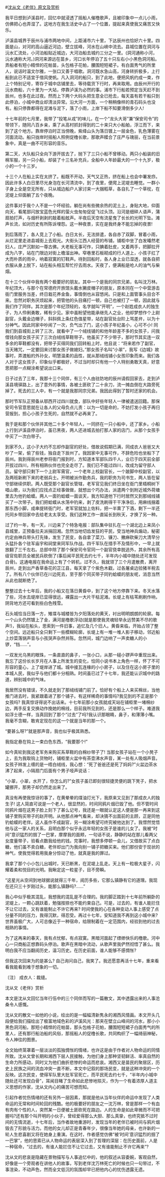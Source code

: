 #[沈从文《老伴》原文及赏析](https://www.vrrw.net/wx/11140.html)

我平日想到泸溪县时，回忆中就浸透了摇船人催橹歌声，且被印象中一点儿小雨，仿佛把心也弄湿了。这地方在我生活史中占了一个位置，提起来真使我又痛苦又快乐。

泸溪县城界于辰州与浦市两地中间，上距浦市六十里，下达辰州也恰好六十里。四面是山，对河的高山逼近河边，壁立拔峰，河水在山峡中流去。县城位置在洞河与沅水汇流处，小河泊船贴近城边，大河泊船去城约三分之一里。(洞河通称小河，沅水通称大河。)洞河来源远在苗乡，河口长年停泊了五十只左右小小黑色洞河船。弄船者有短小精悍的花帕苗，头包格子花帕，腰围短短裙子。有白面秀气的所里人，说话时温文尔雅，一张口又善于唱歌。洞河既水急山高，河身转折极多，上行船到此已不适宜于借风使帆。凡入洞河的船只，到了此地，便把风帆约成一束，作上个特别记号，寄存于城中店铺里去，等待载货下行时，再来取用。由辰州开行的沅水商船，六十里为一大站，停靠泸溪为必然的事。浦市下行船若预定当天赶不到辰州，也多在此过夜。然而上下两个大码头把生意全已抢去，每天虽有若干船只到此停泊，小城中商业却清淡异常。沿大河一方面，一个稍稍像样的青石码头也没有。船只停靠都得在泥滩与泥下，落了小雨，上岸下船不知要滑倒多少人!

十七年前的七月里，我带了“投笔从戎”的味儿，在一个“龙头大哥”兼“保安司令”的带领下，随同八百乡亲，乘了从高村抓封得到的二十来只大小船舶，浮江而下，来到了这个地方。靠岸停泊时正当傍晚，紫绛山头为落日镀上一层金色，乳色薄雾在河面流动。船只拢岸时摇船人照例促橹长歌，那歌声糅合了庄严与瑰丽，在当前景象中，真是一曲不可形容的音乐。



第二天，大队船只全向下游开拔去了，抛下了三只小船不曾移动。两只小船装的旧棉军服，另一只小船，却装了十三名补充兵，全船中人年龄最大的一个十九岁，极小的一个十三岁。

十三个人在船上实在太挤了。船既不开动，天气又正热，挤在船上也会中署发痧。因此许多人白日里尽光身泡在长河清流中，到了夜里，便爬上泥堤去睡觉。一群小子身上全是空无所有，只从城边船户人家讨来一大捆稻草，各自扎了一个草枕，在泥堤上仰面躺了五个夜晚。

这件事对于我个人不是一个坏经验。躺在尚有些微余热的泥土上，身贴大地，仰面向天，看尾部闪放宝蓝色光辉的萤火虫匆匆促促飞过头顶。沿河是细碎人语声，蒲扇拍打声，与烟杆剥剥的敲着船舷声。半夜后天空有流星曳了长长的光明下坠。滩声长流，如对历史有所陈诉埋怨。这一种夜景，实在是我终身不能忘掉的夜景!

到后落雨了，各人竞上了小船。白日太长，无法排遣，各自赤了双脚，冒着小雨，从烂泥里走进县城街上去观光。大街头江西人经营的布铺，铺柜中坐了白发皤然老妇人，庄严沉默如一尊古佛。大老板无事可作，只腆着肚皮，叉着两手，把脚拉开成为八字，站在门限边对街上檐溜出神。窄巷里石板砌成的行人道上，小孩子扛了大而朴质的雨伞，响着寂寞的钉鞋声。待到回船时，各人身上业已湿透，就各自把衣服从身上脱下，站在船头相互帮忙拧去雨水。天夜了，便满船是呛人的油气与柴烟。

在十三个伙伴中我有两个极要好的朋友。其中一个是我的同宗兄弟，名叫沈万林。年纪顶大，与那个在常德府开旅馆头戴水獭皮帽子的朋友，原本同在一个中营游击衙门里服务当差，终日栽花养金鱼，事情倒也从容悠闲。只是和上面管事头目合不来。忽然对职务厌烦起来，把管他的头目痛打一顿，自己也被打了一顿，因此就与我们作了同伴。其次是那个年纪顶轻的，名字就叫“开明”，一个赵姓成衣人的独生子，为人伶俐勇敢，稀有少见。家中虽盼望他能承继先人之业，他却梦想作个上尉副官，头戴金边帽子，斜斜佩上条红色值星带，站在副官处台阶上骂差弁，以为十分神气。因此同家中吵闹了一次，负气出了门，这小孩子年纪虽小，心可不小! 同我们到县城街上转了三次，就看中了一个绒线铺的和他年龄差不多的女孩子，问我借钱向那女孩子买了三次白绒线草鞋带子。他虽买了不少带子，那时节其实连一双多余的草鞋都没有，把带子买得同我们回转船上时，他且说：“将来若作了副官，当天赌咒，一定要回来讨那女孩子做媳妇。”那女孩子名叫“小翠”，我写《边城》故事时，弄渡船的外孙女，明慧温柔的品性，就从那绒线铺小女孩印象而来。我们各人对于这女孩子，印象似乎都极好，不过当时却只有他一个人特别勇敢天真，好意思把那一点糊涂希望说出口来。

日子过去了三年，我那十三个同伴，有三个人由驻防地的辰州请假回家去，走到泸溪县境驿路上，出了意外的事情，各被土匪砍了二十余刀，流一摊血倒在大路旁死掉了。死去的三人中，有一个就是我那同宗兄弟。我因此得到了暂时还家的机会。

那时节军队正预备从鄂西开过四川就食，部队中好些年轻人一律被遣送回籍。那保安司令官意思就在让各人的父母负点儿责：以为一切是命的，不妨打发小孩子再归营报到，担心小孩子生死的，自然就不必再来了。

我于是和那个伙伴并其他二十多个年轻人，一同挤在一只小船中，还了家乡。小船上行到泸溪县停泊时，虽已黑夜，两人还进城去拍打那人家的店门，从那个女孩手中买了一次白带子。

到家不久，这小子大约不忘却作副官的好处，借故说假期已满，同成衣人爸爸又大吵了一架，偷了些钱，独自走下辰州了。我因家中无事可作，不辞危险也坐船下了辰州。我到得辰州老参将衙门报到时，方知道本军部队四千人，业已于四天前全部开拔过四川，所有相熟伙伴也完全走尽了。我们已不能过四川，改成为留守部人员。留守部只剩下一个上尉军需官，一个老年上校副官长，一个跛脚中校副官，以及两班新刷下来的老弱兵士。开明被派作勤务兵，我的职务为司书生，两人皆在留守部继续供职。两人既受那个副官长管辖，老军官见我们终日坐在衙门里梧桐树下唱山歌，以为我们应找点正经事做做，就想出个巧办法，派遣两个到附近城外荷塘里去为他钓蛤蟆。两人一面钓蛤蟆一面谈天，我方知道他下行时居然又到那绒线铺买了一次带子。我们把蛤蟆从水荡中钓来，剥了皮洗刷得干干净净后，用麻线捆着那东西小脚，成串提转衙门时，老军官就加上佐料，把一半熏了下酒，剩下一半还托同乡带回家中去给老太太享受。我们这种工作一直延长到秋天，才换了另一种。

过了约一年，有一天，川边来了个特急电报：部队集中驻扎在一个湖北边上来凤小县城里，正预备拉夫派捐回湘。忽然当地切齿发狂的平民，受当地神兵煽动，秘密约定由神兵带头打先锋，发生了民变，各自拿了菜刀、镰刀、撇麻砍柴刀大清早分头猛扑各个驻军庙宇和祠堂来同军队作战。四千军队在措手不及情形中，一早上就放翻了三千左右。总部中除了那个保安司令官同一个副官侥幸脱逃外，其余所有高级官佐职员全被民兵砍倒了(事后闻平民死去约七千，半年内小城中随处还可发现白骨)。这通电报在我命运上有了个转机，过不久，我就领了三个月遣散费，离开辰州，走到出产香草香花的芷江县，每天拿了个紫色木戳，过各屠桌边验猪羊税去了。所有八个伙伴已在川边死去，至于那个同买带子同钓蛤蟆的朋友呢，消息当然从此也就断绝了。

整整过去十七年后，我的小船又在落日黄昏中，到了这个地方停靠下来。冬天水落了些，河水去堤岸已显得很远，裸露出一大片干枯泥滩。长堤上有枯苇刷刷作响，阴背地方还可看到些白色残雪。

石头城恰当日落一方，雉堞与城楼皆为夕阳落处的黄天，衬出明明朗朗的轮廓。每一个山头仍然镀上了金，满河是橹歌浮动(就是那使我灵魂轻举永远赞美不尽的歌声!)，我站在船头，思索到一件旧事，追忆及几个旧人。黄昏来临，开始占领了整个空间。远近船只全只剩下一些模糊轮廓，长堤上有一堆一堆人影子移动，邻近船上炒菜落锅声音与小孩哭声杂然并陈。忽然间，城门边响了一声卖糖人的小锣，“铛……”。

一双发光乌黑的眼珠，一条直直的鼻子，一张小口，从那一槌小锣声中重现出来。我忘了这份长长岁月在人事上所发生的变化，恰同小说书本上角色一样，怀了不可形容的童心，上了堤岸进了城。城中接瓦连椽的小小房子，以及住在这小房子里的本城人民，我似乎与他们都十分相熟。时间虽已过了十七年，我还能认识城中的路道，辨别城中的气味。

我居然没有错误，不久就走到了那绒线铺门前了。恰好有个船上人来买棉丝，当他推门进去时，我紧跟着进了那个铺子。有这样稀奇的事情吗?我见到的不正是那个女孩吗? 我真惊讶得说不出话来。十七年前那小女孩就成天站在铺柜里一堵棉纱边，两手反复交换动作挽她的棉线，目前我所见到的，还是那么一个样子。难道我如浮士德一样，当真回到了那个“过去”了吗?我认识那眼睛，鼻子，和薄薄小嘴。我毫不含糊，敢肯定现在的这一个就是当年的那一个。

“要甚么呀?”就是那声音，我也似乎极其熟悉。

我指定悬在钩上一束白色东西，“我要那个!”

如今真轮到我这老军务来购买系草鞋的白棉纱带子了! 当那女孩子站在一个小凳子上，去为我取钩上货物时，铺柜里火盆中有茶壶沸水声音，某一处有人吸烟声音。女孩子辫发上缠的是一绺白绒线，我心想：“死了爸爸还是死了妈妈?”火盆边茶水沸了起来，小隔扇门后面有个男子哑声说话：

“小翠，小翠，水开了，你怎么的?”女孩子虽已即刻很轻捷灵便的跳下凳子，把水罐挪开，那男子却仍然走出来了。

真没有再使我惊讶的事了，在黄晕晕的煤油灯光下，我原来又见到了那成衣人的独生子! 这人简直可说是一个老人，很显然的，时间同鸦片烟已毁了他。但不管时间同鸦片烟在这男子脸上刻下了甚么记号，我还是一眼就认定这人便是那一再来到这铺子里购买带子的赵开明。从他那点神气看来，却决猜不出面前的主顾，正是同他钓蛤蟆的老伴。这人虽作不成副官，另一糊涂希望可终究被他达到了。我憬然觉悟他与这一家人的关系，且明白那个似乎永远年轻的女孩子是谁的儿女了。我被“时间”意识猛烈的掴了一巴掌，摩摩我的面颊，一句话不说，静静的站在那儿看两父女度量带子，验看点数我给他的钱。完事时，我想多停顿一会儿，又借故买了点白糖，他们虽不卖白糖，老伴却出门为我向别一铺子把糖买来。他们那份安于现状的神气，使我觉得若用我身分惊动了他，就真是我的罪过。

我拿了那个小小包儿出城时，天已断黑，在泥堤上乱走。天上有一粒极大星子，闪耀着柔和悦目的光明。我瞅定这一粒星子，目不旁瞬。

“这星光从空间到地球据说就得三千年，阅历多些，它那么镇静有它的道理。我现在还只三十岁刚过头，能那么镇静吗?……”

我心中似乎极其混乱，我想我的混乱是不合理的。我的脚正踏到十七年前所躺卧的泥堤上，一颗心跳跃着，勉强按捺也不能约束自己。可是，过去的，有谁人能拦住不让它过去，又有谁能制止不许它再来? 时间使我的心在各种变动人事上感受了点分量不同的压力，我得沉默，得忍受。再过十七年，安知道我不再到这小城中来?世界虽极广大，人可总像近于一种宿命，给限制着在一定范围内，经验到他的过去相熟的事情。

为了这再来的春天，我有点忧郁，有点寂寞。黑暗河面起了缥缈快乐的橹歌。河中心一只商船正想靠码头停泊。歌声在黑暗中流动，从歌声里我俨然彻悟了甚么。我明白我不应当翻阅历史，温习历史。在历史前面，谁人能够不感惆怅?

但我这次回来为的是甚么? 自己询问自己，我笑了。我还愿意再活十七年，重来看看我能看到难于想象的一切。

〔注〕 成衣人：裁缝。

沈从文《老伴》赏析

本文是沈从文回忆当年行伍中的三个同伴而写的一篇散文，其中透露出来的人事沧桑令人感慨。

沈从文的散文一如他的小说，绘出的是一幅幅清新隽永的湘西风情画。本文开头几段便给我们描绘出了极富地域色彩的泸溪风光：那夹在壁立山峰间的河水，那小小黑色洞河船，那短小精悍的花帕苗，那头包格子花帕，腰围短短裙子白面秀气的所里人，还有那行船泊船的风俗，那摇船人的促橹长歌，共同构织了一幅绮丽神秘，令人神往的图景。

全文始终笼罩着一层淡淡的孤独惆怅的情绪，也许这是由于作者对人物命运的同情所致。沈从文曾长期和湘西下层人民接触，为他们身上那种坚韧鲜活、率真自然的生命力所感动，同时又为他们曲折悲惨的命运而悲哀。湘西又是苗民的聚居区，历史上民族之间的流血冲突一直不断，本文中记叙的那场民变，就是这种冲突的一个反映。这次民变，使得军队里大批军官死亡，而平民死去约七千，“半年内小城中随处还可发现白骨”，耳闻目睹了生命如此悲惨地殒灭，作为一个有着浓厚人道主义思想的作家，沈从文内心的痛苦可想而知。

引起作者忧伤情绪的还有另外一层因素，那就是他从当年伙伴的命运中发现了人类命运的无常和时间轮回的残酷。他的极要好的朋友之一沈万林，曾是那样一个有血有肉有个性的人，突然某一日便被土匪砍死在路边。人的生命是如此卑微而不可把握吗?还有那个叫开明的小伙子，曾经爱得那么大胆、那么真挚，也终究抵不过时间的无情流逝，十七年后，当作者故地重游时，发现当年的老伴已被时间与鸦片烟毁去了形貌与活力。而他的女儿却正是青春年少，很像当年她的母亲，也许新的一轮人生悲喜剧又将在她身上重演。在这时，作者感觉仿佛“被‘时间’意识猛烈的掴了一巴掌”，他的思索已从人物命运的表层深入到了哲理的深层：在历史面前，人是一种宿命，“过去的，有谁人能拦住不让它过去，又有谁能制止不许它再来”?

沈从文的悲哀是隐藏在景物描写与人事追忆中的，他的叙述从容委婉，客观自然，好像是一个旁观者在讲他人的故事，写到老伴沈万林死亡的时候也只一句带过，不事渲染，不动声色，然而全文低沉的氛围却早已把他内心的忧伤透露无遗。

